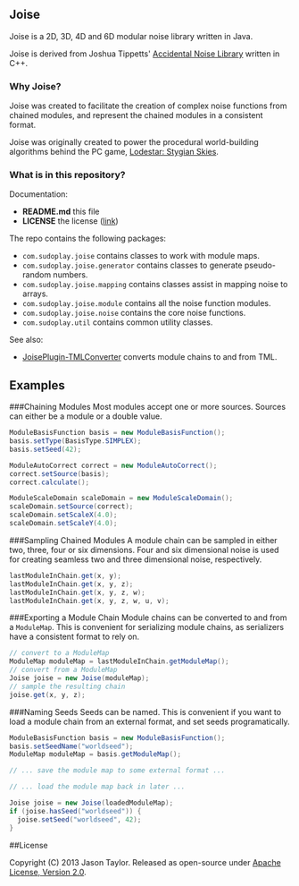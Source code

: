 ## Joise
Joise is a 2D, 3D, 4D and 6D modular noise library written in Java.

Joise is derived from Joshua Tippetts' [Accidental Noise Library](http://accidentalnoise.sourceforge.net/index.html) written in C++.

### Why Joise?
Joise was created to facilitate the creation of complex noise functions from chained modules, and 
represent the chained modules in a consistent format.

Joise was originally created to power the procedural world-building algorithms behind the PC game, 
[Lodestar: Stygian Skies](https://lodestargame.com/home). 

### What is in this repository?
Documentation:
* **README.md** this file
* **LICENSE** the license  ([link](https://github.com/codetaylor/Juple/blob/master/LICENSE))

The repo contains the following packages:
* `com.sudoplay.joise` contains classes to work with module maps.
* `com.sudoplay.joise.generator` contains classes to generate pseudo-random numbers.
* `com.sudoplay.joise.mapping` contains classes assist in mapping noise to arrays.
* `com.sudoplay.joise.module` contains all the noise function modules.
* `com.sudoplay.joise.noise` contains the core noise functions.
* `com.sudoplay.util` contains common utility classes.

See also:
* [JoisePlugin-TMLConverter](https://github.com/codetaylor/JoisePlugin-TMLConverter) converts module chains to and from TML.

## Examples

###Chaining Modules
Most modules accept one or more sources. Sources can either be a module or a double value.
```java
ModuleBasisFunction basis = new ModuleBasisFunction();
basis.setType(BasisType.SIMPLEX);
basis.setSeed(42);

ModuleAutoCorrect correct = new ModuleAutoCorrect();
correct.setSource(basis);
correct.calculate();

ModuleScaleDomain scaleDomain = new ModuleScaleDomain();
scaleDomain.setSource(correct);
scaleDomain.setScaleX(4.0);
scaleDomain.setScaleY(4.0);
```
###Sampling Chained Modules
A module chain can be sampled in either two, three, four or six dimensions. Four and six dimensional noise is used for creating seamless two and three dimensional noise, respectively.
```java
lastModuleInChain.get(x, y);
lastModuleInChain.get(x, y, z);
lastModuleInChain.get(x, y, z, w);
lastModuleInChain.get(x, y, z, w, u, v);
```
###Exporting a Module Chain
Module chains can be converted to and from a `ModuleMap`. This is convenient for serializing module chains, as serializers have a consistent format to rely on.
```java
// convert to a ModuleMap
ModuleMap moduleMap = lastModuleInChain.getModuleMap();
// convert from a ModuleMap
Joise joise = new Joise(moduleMap);
// sample the resulting chain
joise.get(x, y, z);
```
###Naming Seeds
Seeds can be named. This is convenient if you want to load a module chain from an external format, and set seeds programatically.
```java
ModuleBasisFunction basis = new ModuleBasisFunction();
basis.setSeedName("worldseed");
ModuleMap moduleMap = basis.getModuleMap();

// ... save the module map to some external format ...

// ... load the module map back in later ...

Joise joise = new Joise(loadedModuleMap);
if (joise.hasSeed("worldseed")) {
  joise.setSeed("worldseed", 42);
}
```
##License

Copyright (C) 2013 Jason Taylor. Released as open-source under [Apache License, Version 2.0](http://www.apache.org/licenses/LICENSE-2.0.html).
